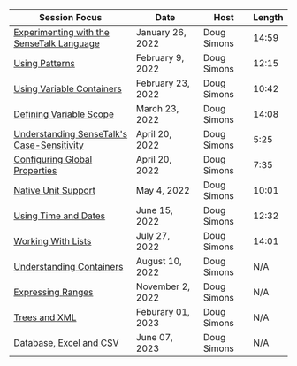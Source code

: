 Session Focus | Date | Host | Length
---- | ---- | ---- | ----
[Experimenting with the SenseTalk Language](/220126-experimentation/) | January 26, 2022 | Doug Simons | 14:59
[Using Patterns](/220209-patterns/) | February 9, 2022 | Doug Simons | 12:15
[Using Variable Containers](/220223-variables/) | February 23, 2022 | Doug Simons | 10:42
[Defining Variable Scope](/220323-variable_scopes/) | March 23, 2022 | Doug Simons | 14:08
[Understanding SenseTalk's Case-Sensitivity](/220420-case_sensitivity/) | April 20, 2022 | Doug Simons | 5:25
[Configuring Global Properties](/220420-global_properties/) | April 20, 2022 | Doug Simons | 7:35
[Native Unit Support](/220504-units/) | May 4, 2022 | Doug Simons | 10:01
[Using Time and Dates](/220615-dates/) | June 15, 2022 | Doug Simons | 12:32
[Working With Lists](/220727-lists/) | July 27, 2022 | Doug Simons | 14:01
[Understanding Containers](/220810-containers/) | August 10, 2022 | Doug Simons | N/A
[Expressing Ranges](/221102-ranges/) | November 2, 2022 | Doug Simons | N/A
[Trees and XML](/230201-trees/) | Feburary 01, 2023 | Doug Simons | N/A
[Database, Excel and CSV](/230607-Database_Excel_CSV/) | June 07, 2023 | Doug Simons | N/A

